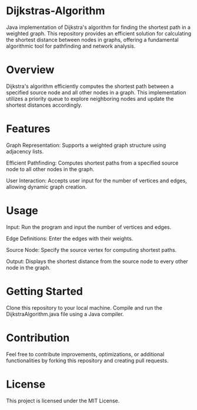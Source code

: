 # Dijkstras-Algorithm
Java implementation of Dijkstra's algorithm for finding the shortest path in a weighted graph. This repository provides an efficient solution for calculating the shortest distance between nodes in graphs, offering a fundamental algorithmic tool for pathfinding and network analysis. 

# Overview
Dijkstra's algorithm efficiently computes the shortest path between a specified source node and all other nodes in a graph. This implementation utilizes a priority queue to explore neighboring nodes and update the shortest distances accordingly.

# Features
Graph Representation: Supports a weighted graph structure using adjacency lists.

Efficient Pathfinding: Computes shortest paths from a specified source node to all other nodes in the graph.

User Interaction: Accepts user input for the number of vertices and edges, allowing dynamic graph creation.

# Usage
Input: Run the program and input the number of vertices and edges.

Edge Definitions: Enter the edges with their weights.

Source Node: Specify the source vertex for computing shortest paths.

Output: Displays the shortest distance from the source node to every other node in the graph.

# Getting Started
Clone this repository to your local machine.
Compile and run the DijkstraAlgorithm.java file using a Java compiler.

# Contribution
Feel free to contribute improvements, optimizations, or additional functionalities by forking this repository and creating pull requests.

# License
This project is licensed under the MIT License.
